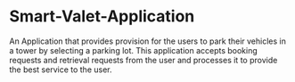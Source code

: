 # Smart-Valet-Application
An Application that provides provision for the users to park their vehicles in a tower by selecting a parking lot. This application accepts booking requests and retrieval requests from the user and processes it to provide the best service to the user. 

